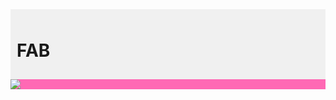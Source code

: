 <div style="background-color: #f0f0f0; padding: 10px;">
  <h1>FAB</h1>
</div>

<div style="background-color: #FF69B4;" height: 200px; width: 200px;>
  <a href="https://git.io/streak-stats"><img src="https://streak-stats.demolab.com?user=faithbrnttt"/></a>
</div>
